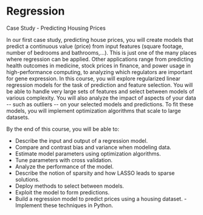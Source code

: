 # Regression

Case Study - Predicting Housing Prices 

In our first case study, predicting house prices, you will create models that predict a continuous value (price) from input features (square footage, number of bedrooms and bathrooms,...). This is just one of the many places where regression can be applied. Other applications range from predicting health outcomes in medicine, stock prices in finance, and power usage in high-performance computing, to analyzing which regulators are important for gene expression. In this course, you will explore regularized linear regression models for the task of prediction and feature selection. You will be able to handle very large sets of features and select between models of various complexity. You will also analyze the impact of aspects of your data -- such as outliers -- on your selected models and predictions. To fit these models, you will implement optimization algorithms that scale to large datasets. 

By the end of this course, you will be able to: 
 - Describe the input and output of a regression model. 
 - Compare and contrast bias and variance when modeling data. 
 - Estimate model parameters using optimization algorithms. 
 - Tune parameters with cross validation. 
 - Analyze the performance of the model. 
 - Describe the notion of sparsity and how LASSO leads to sparse solutions. 
 - Deploy methods to select between models. 
 - Exploit the model to form predictions. 
 - Build a regression model to predict prices using a housing dataset. -Implement these techniques in Python.
 
